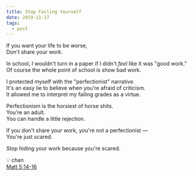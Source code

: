 ```yaml
---
title: Stop Failing Yourself
date: 2019-11-27
tags:
  - post
---
```


If you want your life to be worse,  
Don't share your work.

In school, I wouldn't turn in a paper if I didn't _feel_ like it was "good work."  
Of course the whole point of school is show bad work.

I protected myself with the "perfectionist" narrative.  
It's an easy lie to believe when you're afraid of criticism.  
It allowed me to interpret my failing grades as a virtue.

Perfectionism is the horsiest of horse shits.  
You're an adult.  
You can handle a little rejection.

If you don't share your work, you're not a perfectionist —  
You're just scared.

Stop hiding your work because you're scared.

💡 chan  
[Matt 5:14-16](https://www.biblegateway.com/passage/?search=matt+5%3A14-16&version=ESV)
